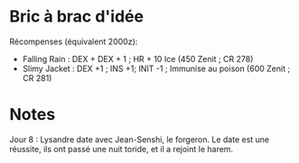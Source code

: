 # Bric à brac d'idée

Récompenses (équivalent 2000z): 
- Falling Rain : DEX + DEX + 1 ; HR + 10 Ice (450 Zenit ; CR 278)
- Slimy Jacket : DEX +1 ; INS +1; INIT -1 ; Immunise au poison (600 Zenit ; CR 281)

# Notes

Jour 8 :
Lysandre date avec Jean-Senshi, le forgeron.
Le date est une réussite, ils ont passé une nuit toride, et il a rejoint le harem.